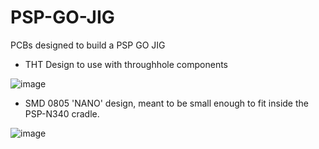# PSP-GO-JIG
PCBs designed to build a PSP GO JIG


* THT Design to use with throughhole components

  
![image](https://github.com/mathieulh/PSP-GO-JIG/assets/203427/0ca0bf95-45c3-4431-9528-fcd05040976c)


* SMD 0805 'NANO' design, meant to be small enough to fit inside the PSP-N340 cradle.


![image](https://github.com/mathieulh/PSP-GO-JIG/assets/203427/013d932c-073d-42d9-9861-67540414c41c)
